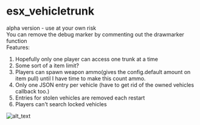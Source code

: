 # esx_vehicletrunk
alpha version - use at your own risk  
You can remove the debug marker by commenting out the drawmarker function  
Features:  
1. Hopefully only one player can access one trunk at a time
2. Some sort of a item limit?
3. Players can spawn weapon ammo(gives the config.default amount on item pull) until I have time to make this count ammo.
4. Only one JSON entry per vehicle (have to get rid of the owned vehicles callback too.)
5. Entries for stolen vehicles are removed each restart
6. Players can't search locked vehicles

![alt_text](https://i.imgur.com/oHkWuul.jpg)
